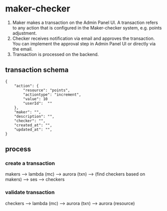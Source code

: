# maker-checker

1. Maker makes a transaction on the Admin Panel Ul. A transaction refers to any action
that is configured in the Maker-checker system, e.g. points adjustment.
2. Checker receives notification via email and approves the transaction. You can
implement the approval step in Admin Panel Ul or directly via the email.
3. Transaction is processed on the backend.


## transaction schema
```
{
    "action": {
        "resource": "points",
        "actiontype": "increment",
        "value": 10
        "userId":  ""
    },
    "maker": "",
    "description": "",
    "checker": "",
    "created_at": "",
    "updated_at": "",
}
```

## process

### create a transaction
makers --> lambda (mc) --> aurora (txn) 
                       --> (find checkers based on makers) --> ses --> checkers

### validate transaction
checkers --> lambda (mc) --> aurora (txn)
                         --> aurora (resource)

